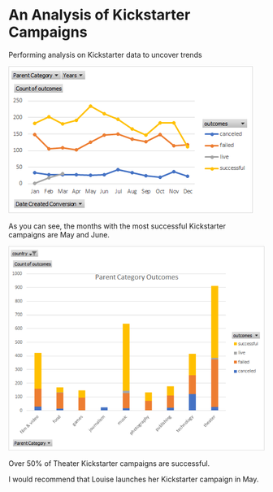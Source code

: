 # An Analysis of Kickstarter Campaigns
Performing analysis on Kickstarter data to uncover trends

![Launch_Date_Outcomes.png](Launch_Date_Outcomes.png)

As you can see, the months with the most successful Kickstarter campaigns are May and June.


![Parent_Category_Outcomes.png](Parent_Category_Outcomes.png)

Over 50% of Theater Kickstarter campaigns are successful.

I would recommend that Louise launches her Kickstarter campaign in May.
